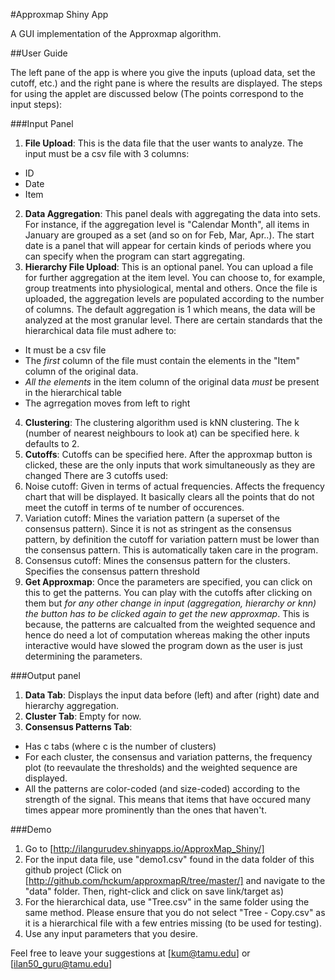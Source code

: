 #Approxmap Shiny App

A GUI implementation of the Approxmap algorithm.

##User Guide

The left pane of the app is where you give the inputs (upload data, set the cutoff, etc.) and the right pane is where the results are displayed.
The steps for using the applet are discussed below (The points correspond to the input steps):

###Input Panel

1. **File Upload**: This is the data file that the user wants to analyze. The input must be a csv file with 3 columns: 
  - ID 
  - Date 
  - Item
2. **Data Aggregation**: This panel deals with aggregating the data into sets. For instance, if the aggregation level is "Calendar Month", all items in January are grouped as a set (and so on for Feb, Mar, Apr..). The start date is a panel that will appear for certain kinds of periods where you can specify when the program can start aggregating.
3. **Hierarchy File Upload**: This is an optional panel. You can upload a file for further aggregation at the item level. You can choose to, for example, group treatments into physiological, mental and others. Once the file is uploaded, the aggregation levels are populated according to the number of columns. The default aggregation is 1 which means, the data will be analyzed at the most granular level. There are certain standards that the hierarchical data file must adhere to:
  - It must be a csv file
  - The *first* column of the file must contain the elements in the "Item" column of the original data.
  - *All the elements* in the item column of the original data *must* be present in the hierarchical table
  - The agrregation moves from left to right
4. **Clustering**: The clustering algorithm used is kNN clustering. The k (number of nearest neighbours to look at) can be specified here. k defaults to 2.
5. **Cutoffs**: Cutoffs can be specified here. After the approxmap button is clicked, these are the only inputs that work simultaneously as they are changed  There are 3 cutoffs used:
  1. Noise cutoff: Given in terms of actual frequencies. Affects the frequency chart that will be displayed. It basically clears all the points that do not meet the cutoff in terms of te number of occurences.
  2. Variation cutoff: Mines the variation pattern (a superset of the consensus pattern). Since it is not as stringent as the consensus pattern, by definition the cutoff for variation pattern must be lower than the consensus pattern. This is automatically taken care in the program.
  3. Consensus cutoff: Mines the consensus pattern for the clusters. Specifies the consensus pattern threshold
6. **Get Approxmap**: Once the parameters are specified, you can click on this to get the patterns. You can play with the cutoffs after clicking on them but *for any other change in input (aggregation, hierarchy or knn) the button has to be clicked again to get the new approxmap*. This is because, the patterns are calcualted from the weighted sequence and hence do need a lot of computation whereas making the other inputs interactive would have slowed the program down as the user is just determining the parameters. 

###Output panel

1. **Data Tab**: Displays the input data before (left) and after (right) date and hierarchy aggregation. 
2. **Cluster Tab**: Empty for now.
3. **Consensus Patterns Tab**: 
  - Has c tabs (where c is the number of clusters)
  - For each cluster, the consensus and variation patterns, the frequency plot (to reevaulate the thresholds) and the weighted sequence are displayed.
  - All the patterns are color-coded (and size-coded) according to the strength of the signal. This means that items that have occured many times appear more prominently than the ones that haven't.
  
###Demo
1. Go to [http://ilangurudev.shinyapps.io/ApproxMap_Shiny/]
2. For the input data file, use "demo1.csv" found in the data folder of this github project (Click on [http://github.com/hckum/approxmapR/tree/master/] and navigate to the "data" folder. Then, right-click and click on save link/target as)
3. For the hierarchical data, use "Tree.csv" in the same folder using the same method. Please ensure that you do not select "Tree - Copy.csv" as it is a hierarchical file with a few entries missing (to be used for testing).
4. Use any input parameters that you desire.
 
Feel free to leave your suggestions at [kum@tamu.edu] or [ilan50_guru@tamu.edu]
